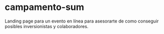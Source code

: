 # campamento-sum
Landing page para un evento en línea para asesorarte de como conseguir posibles inversionistas y colaboradores.
